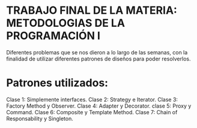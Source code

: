 # TRABAJO FINAL DE LA MATERIA: METODOLOGIAS DE LA PROGRAMACIÓN I

Diferentes problemas que se nos dieron a lo largo de las semanas, con la finalidad de utilizar diferentes patrones de diseños para poder resolverlos.

# Patrones utilizados:

Clase 1: Simplemente interfaces.
Clase 2: Strategy e Iterator.
Clase 3: Factory Method y Observer.
Clase 4: Adapter y Decorator.
clase 5: Proxy y Command.
Clase 6: Composite y Template Method.
Clase 7: Chain of Responsability y Singleton.
